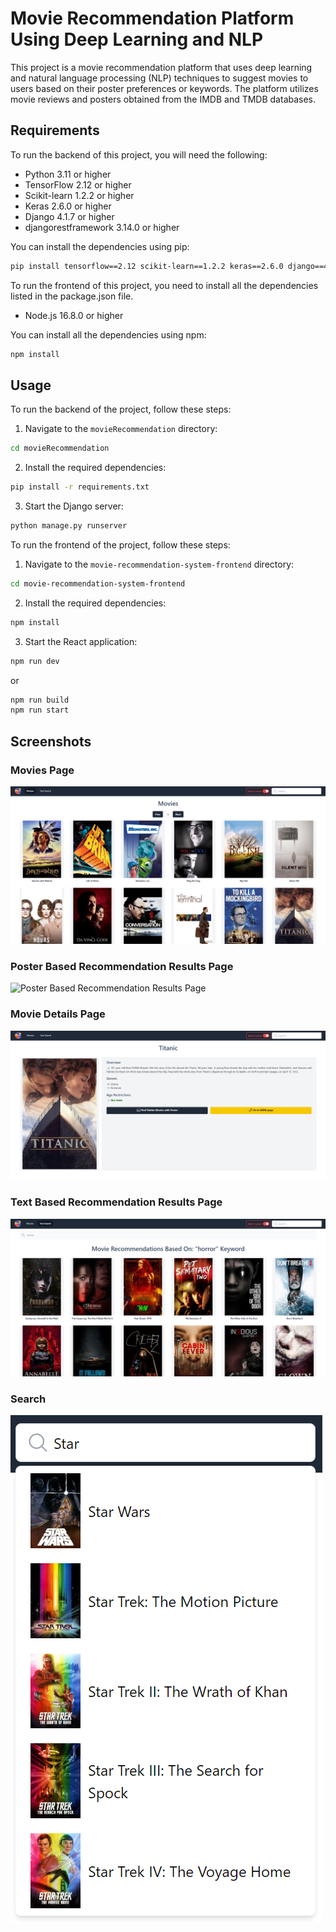 # Movie Recommendation Platform Using Deep Learning and NLP

This project is a movie recommendation platform that uses deep learning and natural language processing (NLP) techniques to suggest movies to users based on their poster preferences or keywords. The platform utilizes movie reviews and posters obtained from the IMDB and TMDB databases.

## Requirements

To run the backend of this project, you will need the following:

- Python 3.11 or higher
- TensorFlow 2.12 or higher
- Scikit-learn 1.2.2 or higher
- Keras 2.6.0 or higher
- Django 4.1.7 or higher
- djangorestframework 3.14.0 or higher

You can install the dependencies using pip:

```sh
pip install tensorflow==2.12 scikit-learn==1.2.2 keras==2.6.0 django==4.1.7 djangorestframework==3.14.0
```

To run the frontend of this project, you need to install all the dependencies listed in the package.json file.

- Node.js 16.8.0 or higher

You can install all the dependencies using npm:

```sh
npm install
```

## Usage

To run the backend of the project, follow these steps:

1. Navigate to the `movieRecommendation` directory:

```sh
cd movieRecommendation
```

2. Install the required dependencies:

```sh
pip install -r requirements.txt
```

3. Start the Django server:

```sh
python manage.py runserver
```

To run the frontend of the project, follow these steps:

1. Navigate to the `movie-recommendation-system-frontend` directory:

```sh
cd movie-recommendation-system-frontend
```

2. Install the required dependencies:

```sh
npm install
```

3. Start the React application:

```sh
npm run dev
```

or

```sh
npm run build
npm run start
```

## Screenshots

### Movies Page

![Movies Page](screenshots/movies.png)

### Poster Based Recommendation Results Page

![Poster Based Recommendation Results Page](screenshots/poster_based_recommendation.png)

### Movie Details Page

![Movie Details Page](screenshots/movie_details.png)

### Text Based Recommendation Results Page

![Text Based Recommendation Results Page](screenshots/text_based_recommendation.png)

### Search

![Search](screenshots/search.png)
